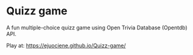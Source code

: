 # Quizz game

A fun multiple-choice quizz game using Open Trivia Database (Opentdb) API.

Play at: https://ejuociene.github.io/Quizz-game/
